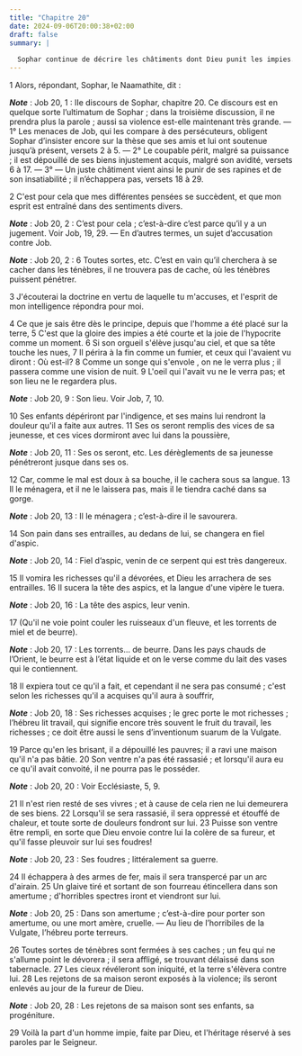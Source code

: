 ```yaml
---
title: "Chapitre 20"
date: 2024-09-06T20:00:38+02:00
draft: false
summary: |
  
  Sophar continue de décrire les châtiments dont Dieu punit les impies.
---
```



1 Alors, répondant, Sophar, le Naamathite, dit :

***Note*** :  Job 20, 1 : IIe discours de Sophar, chapitre 20. Ce discours est en quelque sorte l’ultimatum de Sophar ; dans la troisième discussion, il ne prendra plus la parole ; aussi sa violence est-elle maintenant très grande. ― 1° Les menaces de Job, qui les compare à des persécuteurs, obligent Sophar d’insister encore sur la thèse que ses amis et lui ont soutenue jusqu’à présent, versets 2 à 5. ― 2° Le coupable périt, malgré sa puissance ; il est dépouillé de ses biens injustement acquis, malgré son avidité, versets 6 à 17. ― 3° ― Un juste châtiment vient ainsi le punir de ses rapines et de son insatiabilité ; il n’échappera pas, versets 18 à 29.


2 C'est pour cela que mes différentes pensées se succèdent, et que mon esprit est entraîné dans des sentiments divers.

***Note*** :  Job 20, 2 : C’est pour cela ; c’est-à-dire c’est parce qu’il y a un jugement. Voir Job, 19, 29. ― En d’autres termes, un sujet d’accusation contre Job.

***Note*** :  Job 20, 2 : 6 Toutes sortes, etc. C’est en vain qu’il cherchera à se cacher dans les ténèbres, il ne trouvera pas de cache, où les ténèbres puissent pénétrer.

3 J'écouterai la doctrine en vertu de laquelle tu m'accuses, et l'esprit de mon intelligence répondra pour moi.


4 Ce que je sais être dès le principe, depuis que l'homme a été placé sur la terre, 5 C'est que la gloire des impies a été courte et la joie de l'hypocrite comme un moment. 6 Si son orgueil s'élève jusqu'au ciel, et que sa tête touche les nues, 7 Il périra à la fin comme un fumier, et ceux qui l'avaient vu diront : Où est-il? 8 Comme un songe qui s'envole , on ne le verra plus ; il passera comme une vision de nuit. 9 L'oeil qui l'avait vu ne le verra pas; et son lieu ne le regardera plus.

***Note*** :  Job 20, 9 : Son lieu. Voir Job, 7, 10.

10 Ses enfants dépériront par l'indigence, et ses mains lui rendront la douleur qu'il a faite aux autres. 11 Ses os seront remplis des vices de sa jeunesse, et ces vices dormiront avec lui dans la poussière,

***Note*** :  Job 20, 11 : Ses os seront, etc. Les dérèglements de sa jeunesse pénétreront jusque dans ses os.

12 Car, comme le mal est doux à sa bouche, il le cachera sous sa langue. 13 Il le ménagera, et il ne le laissera pas, mais il le tiendra caché dans sa gorge.

***Note*** :  Job 20, 13 : Il le ménagera ; c’est-à-dire il le savourera.

14 Son pain dans ses entrailles, au dedans de lui, se changera en fiel d'aspic.

***Note*** :  Job 20, 14 : Fiel d’aspic, venin de ce serpent qui est très dangereux.

15 Il vomira les richesses qu'il a dévorées, et Dieu les arrachera de ses entrailles. 16 Il sucera la tête des aspics, et la langue d'une vipère le tuera.

***Note*** :  Job 20, 16 : La tête des aspics, leur venin.

17 (Qu'il ne voie point couler les ruisseaux d'un fleuve, et les torrents de miel et de beurre).

***Note*** :  Job 20, 17 : Les torrents… de beurre. Dans les pays chauds de l’Orient, le beurre est à l’état liquide et on le verse comme du lait des vases qui le contiennent.

18 Il expiera tout ce qu'il a fait, et cependant il ne sera pas consumé ; c'est selon les richesses qu'il a acquises qu'il aura à souffrir,

***Note*** :  Job 20, 18 : Ses richesses acquises ; le grec porte le mot richesses ; l’hébreu lit travail, qui signifie encore très souvent le fruit du travail, les richesses ; ce doit être aussi le sens d’inventionum suarum de la Vulgate.

19 Parce qu'en les brisant, il a dépouillé les pauvres; il a ravi une maison qu'il n'a pas bâtie. 20 Son ventre n'a pas été rassasié ; et lorsqu'il aura eu ce qu'il avait convoité, il ne pourra pas le posséder.

***Note*** :  Job 20, 20 : Voir Ecclésiaste, 5, 9.

21 Il n'est rien resté de ses vivres ; et à cause de cela rien ne lui demeurera de ses biens. 22 Lorsqu'il se sera rassasié, il sera oppressé et étouffé de chaleur, et toute sorte de douleurs fondront sur lui. 23 Puisse son ventre être rempli, en sorte que Dieu envoie contre lui la colère de sa fureur, et qu'il fasse pleuvoir sur lui ses foudres!

***Note*** :  Job 20, 23 : Ses foudres ; littéralement sa guerre.

24 Il échappera à des armes de fer, mais il sera transpercé par un arc d'airain. 25 Un glaive tiré et sortant de son fourreau étincellera dans son amertume ; d'horribles spectres iront et viendront sur lui.

***Note*** :  Job 20, 25 : Dans son amertume ; c’est-à-dire pour porter son amertume, ou une mort amère, cruelle. ― Au lieu de l’horribiles de la Vulgate, l’hébreu porte terreurs.

26 Toutes sortes de ténèbres sont fermées à ses caches ; un feu qui ne s'allume point le dévorera ; il sera affligé, se trouvant délaissé dans son tabernacle. 27 Les cieux révéleront son iniquité, et la terre s'élèvera contre lui. 28 Les rejetons de sa maison seront exposés à la violence; ils seront enlevés au jour de la fureur de Dieu.

***Note*** :  Job 20, 28 : Les rejetons de sa maison sont ses enfants, sa progéniture.


29 Voilà la part d'un homme impie, faite par Dieu, et l'héritage réservé à ses paroles par le Seigneur.

